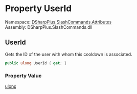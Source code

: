 # Property UserId

Namespace: [DSharpPlus.SlashCommands.Attributes](DSharpPlus.SlashCommands.Attributes.md)  
Assembly: DSharpPlus.SlashCommands.dll

## <a id="DSharpPlus_SlashCommands_Attributes_SlashCommandCooldownBucket_UserId"></a>UserId

Gets the ID of the user with whom this cooldown is associated.

```csharp
public ulong UserId { get; }
```

### Property Value

[ulong](https://learn.microsoft.com/dotnet/api/system.uint64)


